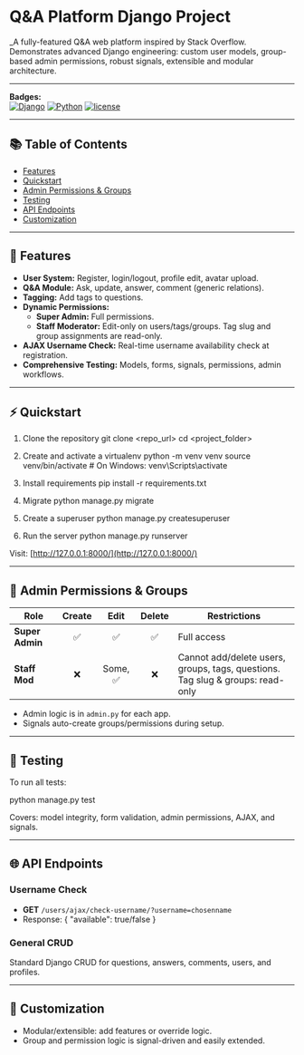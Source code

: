 # Q&A Platform Django Project

_A fully-featured Q&A web platform inspired by Stack Overflow. Demonstrates advanced Django engineering: custom user models, group-based admin permissions, robust signals, extensible and modular architecture.

---

**Badges:**  
[![Django](https://img.shields.io/badge/Django-4.x-green)]() [![Python](https://img.shields.io/badge/Python-3.10%2B-blue)]() [![license](https://img.shields.io/badge/license-MIT-informational)]()

---

## 📚 Table of Contents

- [Features](#features)
- [Quickstart](#quickstart)
- [Admin Permissions & Groups](#admin-permissions--groups)
- [Testing](#testing)
- [API Endpoints](#api-endpoints)
- [Customization](#customization)

---

## 🚀 Features

- **User System:** Register, login/logout, profile edit, avatar upload.
- **Q&A Module:** Ask, update, answer, comment (generic relations).
- **Tagging:** Add tags to questions.
- **Dynamic Permissions:**
    - **Super Admin:** Full permissions.
    - **Staff Moderator:** Edit-only on users/tags/groups. Tag slug and group assignments are read-only.
- **AJAX Username Check:** Real-time username availability check at registration.
- **Comprehensive Testing:** Models, forms, signals, permissions, admin workflows.

---

## ⚡ Quickstart

1. Clone the repository
   git clone <repo_url>
   cd <project_folder>

2. Create and activate a virtualenv
   python -m venv venv
   source venv/bin/activate # On Windows: venv\Scripts\activate

3. Install requirements
   pip install -r requirements.txt

4. Migrate
   python manage.py migrate

5. Create a superuser
   python manage.py createsuperuser

6. Run the server
   python manage.py runserver


Visit: [http://127.0.0.1:8000/](http://127.0.0.1:8000/)

---

## 🔑 Admin Permissions & Groups

| Role            | Create | Edit      | Delete | Restrictions                                                                   |
|-----------------|:------:|:---------:|:------:|---------------------------------------------------------------------------------|
| **Super Admin** |   ✅   |    ✅     |   ✅   | Full access                                                                     |
| **Staff Mod**   |   ❌   | Some, ✅  |   ❌   | Cannot add/delete users, groups, tags, questions.<br>Tag slug & groups: read-only |

- Admin logic is in `admin.py` for each app.
- Signals auto-create groups/permissions during setup.

---

## 🧪 Testing

To run all tests:

python manage.py test

Covers: model integrity, form validation, admin permissions, AJAX, and signals.

---

## 🌐 API Endpoints

### Username Check

- **GET** `/users/ajax/check-username/?username=chosenname`
- Response:
  { "available": true/false }

### General CRUD

Standard Django CRUD for questions, answers, comments, users, and profiles.

---

## 🎨 Customization

- Modular/extensible: add features or override logic.
- Group and permission logic is signal-driven and easily extended.
